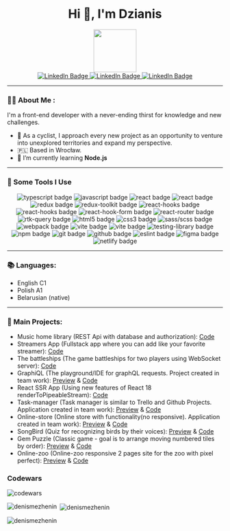 <h1 align="center">Hi 👋, I'm Dzianis</h1>

<div align="center">
  <img src="https://media.giphy.com/media/jdPMeyv9rn0hZHh8n9/giphy.gif" width="100"/>
</div>

<div align="center">
  <a href="https://www.linkedin.com/in/dzianismiazehin/">
    <img src="https://img.shields.io/badge/LinkedIn-blue?style=for-the-badge&logo=linkedin&logoColor=white" alt="LinkedIn Badge"/>
  </a>
   <a href="mailto:dzianismiazhenin@gmail.com">
    <img src="https://img.shields.io/badge/Gmail-red?style=for-the-badge&logo=gmail&logoColor=white" alt="LinkedIn Badge"/>
  </a>
  <a href="https://t.me/denismezhenin">
    <img src="https://img.shields.io/badge/Telegram-blue?style=for-the-badge&logo=telegram&logoColor=white" alt="LinkedIn Badge"/>
  </a>
</div>
<hr>

<h3> 👨‍💻 About Me :</h3>
I'm a front-end developer with a never-ending thirst for knowledge and new challenges.

- 🚴 As a cyclist, I approach every new project as an opportunity to venture into unexplored territories and expand my perspective.
- 🇵🇱 Based in Wrocław.
- 🌱 I’m currently learning **Node.js**
<hr>


<h3>🚀 Some Tools I Use</h3>
  <div id="stack">
    <div id="badges" align="center">
      <img src="https://img.shields.io/badge/typescript-%23007ACC.svg?style=for-the-badge&logo=typescript&logoColor=white" alt="typescript badge" />
      <img src="https://img.shields.io/badge/javascript-%23323330.svg?style=for-the-badge&logo=javascript&logoColor=%23F7DF1E" alt="javascript badge" />
      <img src="https://img.shields.io/badge/react-%2320232a.svg?style=for-the-badge&logo=react&logoColor=%2361DAFB" alt="react badge"/>
      <img src="https://img.shields.io/badge/Node.js-43853D?style=for-the-badge&logo=node.js&logoColor=white" alt="react badge"/>
      <img src="https://img.shields.io/badge/Redux-%23593d88.svg?style=for-the-badge&logo=redux&logoColor=white" alt="redux badge"/>
      <img src="https://img.shields.io/badge/Redux_Toolkit-%23593d88.svg?style=for-the-badge&logo=redux&logoColor=white" alt="redux-toolkit badge"/>
      <img src="https://img.shields.io/badge/Express-%2320232a.svg?style=for-the-badge&logo=express&logoColor=%2361DAFB" alt="react-hooks badge"/>
      <img src="https://img.shields.io/badge/react_hooks-%2320232a.svg?style=for-the-badge&logo=react&logoColor=%2361DAFB" alt="react-hooks badge"/>
      <img src="https://img.shields.io/badge/React%20Hook%20Form-%23EC5990.svg?style=for-the-badge&logo=reacthookform&logoColor=white" alt="react-hook-form badge"/>
      <img src="https://img.shields.io/badge/React_Router-CA4245?style=for-the-badge&logo=react-router&logoColor=white" alt="react-router badge"/>
      <img src="https://img.shields.io/badge/RTK_Query-%23593d88.svg?style=for-the-badge&logo=redux&logoColor=white" alt="rtk-query badge"/>
      <img src="https://img.shields.io/badge/html5-%23E34F26.svg?style=for-the-badge&logo=html5&logoColor=white" alt="html5 badge" />
      <img src="https://img.shields.io/badge/css3-%231572B6.svg?style=for-the-badge&logo=css3&logoColor=white" alt="css3 badge" />
      <img src="https://img.shields.io/badge/SASS-hotpink.svg?style=for-the-badge&logo=SASS&logoColor=white" alt="sass/scss badge"/>
      <img src="https://img.shields.io/badge/webpack-%238DD6F9.svg?style=for-the-badge&logo=webpack&logoColor=black" alt="webpack badge" />
      <img src="https://img.shields.io/badge/vite-%23646CFF.svg?style=for-the-badge&logo=vite&logoColor=white" alt="vite badge" />
       <img src="https://img.shields.io/badge/vitest-%23646CFF.svg?style=for-the-badge&logo=vitest&logoColor=white" alt="vite badge" />
      <img src="https://img.shields.io/badge/-Testing Library-%23E33332?style=for-the-badge&logo=testing-library&logoColor=white" alt="testing-library badge" />
      <img src="https://img.shields.io/badge/NPM-%23000000.svg?style=for-the-badge&logo=npm&logoColor=white" alt="npm badge" />
      <img src="https://img.shields.io/badge/git-%23F05033.svg?style=for-the-badge&logo=git&logoColor=white" alt="git badge"/>
      <img src="https://img.shields.io/badge/github-%23121011.svg?style=for-the-badge&logo=github&logoColor=white" alt="github badge"/>
      <img src="https://img.shields.io/badge/ESLint-4B3263?style=for-the-badge&logo=eslint&logoColor=white" alt="eslint badge" />
      <img src="https://img.shields.io/badge/figma-%23F24E1E.svg?style=for-the-badge&logo=figma&logoColor=white" alt="figma badge" />
      <img src="https://img.shields.io/badge/netlify-%23000000.svg?style=for-the-badge&logo=netlify&logoColor=#00C7B7" alt="netlify badge" />
    </div>
  </div>
  <hr>
  
  <h3>📚 Languages:</h3>

* English C1
* Polish A1
* Belarusian (native)
<hr>

### 📁 Main Projects:

- Music home library (REST Api with database and authorization): [Code](https://github.com/denismezhenin/nodejs2023Q2-service)<br/>
- Streamers App (Fullstack app where you can add like your favorite streamer): [Code](https://github.com/denismezhenin/streamers-app)<br/>
- The battleships (The game battleships for two players using WebSocket server): [Code](https://github.com/denismezhenin/battleships)<br/>
- GraphiQL (The playground/IDE for graphQL requests. Project created in team work): [Preview](https://qraphiql-app-react-rsschool.netlify.app/) & [Code](https://github.com/Katsiaryna-Andrabaila/graphiql-app)<br/>
- React SSR App (Using new features of React 18 renderToPipeableStream):  [Code](https://github.com/denismezhenin/rs-react-projesct)<br/>
- Task-manager (Task manager is similar to Trello and Github Projects. Application created in team work): [Preview](https://best-team-task-manager.netlify.app/) & [Code](https://github.com/Sashkakotov/RS-Clone)<br/>
- Online-store (Online store with functionality(no responsive). Application created in team work): [Preview](https://online-store-ds.netlify.app/#) & [Code](https://github.com/Sashkakotov/Online-Store)<br/>
- SongBird (Quiz for recognizing birds by their voices): [Preview](https://rolling-scopes-school.github.io/denismezhenin-JSFE2022Q3/songbird/) & [Code](https://github.com/denismezhenin/songbird)<br/>
- Gem Puzzle (Classic game - goal is to arrange moving numbered tiles by order): [Preview](https://rolling-scopes-school.github.io/denismezhenin-JSFE2022Q3/gem-puzzle/src/) & [Code](https://github.com/denismezhenin/gem-puzzle)<br/>
- Online-zoo (Online-zoo responsive 2 pages site for the zoo with pixel perfect): [Preview](https://rolling-scopes-school.github.io/denismezhenin-JSFE2022Q3/online-zoo/pages/main/) & [Code](https://github.com/denismezhenin/online-zoo)<br/>


<h3 align="left">Codewars</h3>
<img src=https://www.codewars.com/users/denismezhenin/badges/large alt=codewars>
 

<p><img align="left" src="https://github-readme-stats.vercel.app/api/top-langs?username=denismezhenin&show_icons=true&locale=en&layout=compact" alt="denismezhenin" /></p>

<p>&nbsp;<img align="center" src="https://github-readme-stats.vercel.app/api?username=denismezhenin&show_icons=true&locale=en" alt="denismezhenin" /></p>

<p><img align="center" src="https://github-readme-streak-stats.herokuapp.com/?user=denismezhenin&" alt="denismezhenin" /></p>
